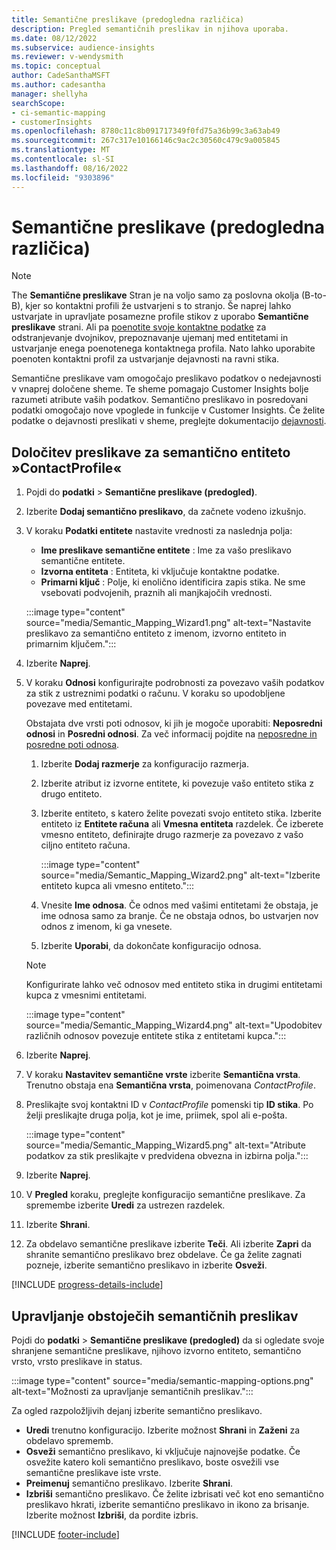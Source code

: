 ```yaml
---
title: Semantične preslikave (predogledna različica)
description: Pregled semantičnih preslikav in njihova uporaba.
ms.date: 08/12/2022
ms.subservice: audience-insights
ms.reviewer: v-wendysmith
ms.topic: conceptual
author: CadeSanthaMSFT
ms.author: cadesantha
manager: shellyha
searchScope:
- ci-semantic-mapping
- customerInsights
ms.openlocfilehash: 8780c11c8b091717349f0fd75a36b99c3a63ab49
ms.sourcegitcommit: 267c317e10166146c9ac2c30560c479c9a005845
ms.translationtype: MT
ms.contentlocale: sl-SI
ms.lasthandoff: 08/16/2022
ms.locfileid: "9303896"
---
```

# <a name="semantic-mappings-preview"></a>Semantične preslikave (predogledna različica)

> [!NOTE]
> The **Semantične preslikave** Stran je na voljo samo za poslovna okolja (B-to-B), kjer so kontaktni profili že ustvarjeni s to stranjo. Še naprej lahko ustvarjate in upravljate posamezne profile stikov z uporabo **Semantične preslikave** strani. Ali pa [poenotite svoje kontaktne podatke](data-unification-contacts.md) za odstranjevanje dvojnikov, prepoznavanje ujemanj med entitetami in ustvarjanje enega poenotenega kontaktnega profila. Nato lahko uporabite poenoten kontaktni profil za ustvarjanje dejavnosti na ravni stika.

Semantične preslikave vam omogočajo preslikavo podatkov o nedejavnosti v vnaprej določene sheme. Te sheme pomagajo Customer Insights bolje razumeti atribute vaših podatkov. Semantično preslikavo in posredovani podatki omogočajo nove vpoglede in funkcije v Customer Insights. Če želite podatke o dejavnosti preslikati v sheme, preglejte dokumentacijo [dejavnosti](activities.md).

## <a name="define-a-contactprofile-semantic-entity-mapping"></a>Določitev preslikave za semantično entiteto »ContactProfile«

1. Pojdi do **podatki** > **Semantične preslikave (predogled)**.

1. Izberite **Dodaj semantično preslikavo**, da začnete vodeno izkušnjo.

1. V koraku **Podatki entitete** nastavite vrednosti za naslednja polja:

   - **Ime preslikave semantične entitete** : Ime za vašo preslikavo semantične entitete.
   - **Izvorna entiteta** : Entiteta, ki vključuje kontaktne podatke.
   - **Primarni ključ** : Polje, ki enolično identificira zapis stika. Ne sme vsebovati podvojenih, praznih ali manjkajočih vrednosti.

   :::image type="content" source="media/Semantic_Mapping_Wizard1.png" alt-text="Nastavite preslikavo za semantično entiteto z imenom, izvorno entiteto in primarnim ključem.":::

1. Izberite **Naprej**.

1. V koraku **Odnosi** konfigurirajte podrobnosti za povezavo vaših podatkov za stik z ustreznimi podatki o računu. V koraku so upodobljene povezave med entitetami.  

   Obstajata dve vrsti poti odnosov, ki jih je mogoče uporabiti: **Neposredni odnosi** in **Posredni odnosi**. Za več informacij pojdite na [neposredne in posredne poti odnosa](relationships.md#relationship-paths).

   1. Izberite **Dodaj razmerje** za konfiguracijo razmerja.
   1. Izberite atribut iz izvorne entitete, ki povezuje vašo entiteto stika z drugo entiteto.
   1. Izberite entiteto, s katero želite povezati svojo entiteto stika. Izberite entiteto iz **Entitete računa** ali **Vmesna entiteta** razdelek. Če izberete vmesno entiteto, definirajte drugo razmerje za povezavo z vašo ciljno entiteto računa.

      :::image type="content" source="media/Semantic_Mapping_Wizard2.png" alt-text="Izberite entiteto kupca ali vmesno entiteto.":::

   1. Vnesite **Ime odnosa**. Če odnos med vašimi entitetami že obstaja, je ime odnosa samo za branje. Če ne obstaja odnos, bo ustvarjen nov odnos z imenom, ki ga vnesete.
   1. Izberite **Uporabi**, da dokončate konfiguracijo odnosa.

   > [!NOTE]
   > Konfigurirate lahko več odnosov med entiteto stika in drugimi entitetami kupca z vmesnimi entitetami.
   
     :::image type="content" source="media/Semantic_Mapping_Wizard4.png" alt-text="Upodobitev različnih odnosov povezuje entitete stika z entitetami kupca.":::

1. Izberite **Naprej**.

1. V koraku **Nastavitev semantične vrste** izberite **Semantična vrsta**. Trenutno obstaja ena **Semantična vrsta**, poimenovana *ContactProfile*.

1. Preslikajte svoj kontaktni ID v *ContactProfile* pomenski tip **ID stika**. Po želji preslikajte druga polja, kot je ime, priimek, spol ali e-pošta.

   :::image type="content" source="media/Semantic_Mapping_Wizard5.png" alt-text="Atribute podatkov za stik preslikajte v predvidena obvezna in izbirna polja.":::

1. Izberite **Naprej**.

1. V **Pregled** koraku, preglejte konfiguracijo semantične preslikave. Za spremembe izberite **Uredi** za ustrezen razdelek.

1. Izberite **Shrani**.

1. Za obdelavo semantične preslikave izberite **Teči**. Ali izberite **Zapri** da shranite semantično preslikavo brez obdelave. Če ga želite zagnati pozneje, izberite semantično preslikavo in izberite **Osveži**.

[!INCLUDE [progress-details-include](includes/progress-details-pane.md)]

## <a name="manage-existing-semantic-mappings"></a>Upravljanje obstoječih semantičnih preslikav

Pojdi do **podatki** > **Semantične preslikave (predogled)** da si ogledate svoje shranjene semantične preslikave, njihovo izvorno entiteto, semantično vrsto, vrsto preslikave in status.

:::image type="content" source="media/semantic-mapping-options.png" alt-text="Možnosti za upravljanje semantičnih preslikav.":::

Za ogled razpoložljivih dejanj izberite semantično preslikavo.
- **Uredi** trenutno konfiguracijo. Izberite možnost **Shrani** in **Zaženi** za obdelavo sprememb.
- **Osveži** semantično preslikavo, ki vključuje najnovejše podatke. Če osvežite katero koli semantično preslikavo, boste osvežili vse semantične preslikave iste vrste.
- **Preimenuj** semantično preslikavo. Izberite **Shrani**.
- **Izbriši** semantično preslikavo. Če želite izbrisati več kot eno semantično preslikavo hkrati, izberite semantično preslikavo in ikono za brisanje. Izberite možnost **Izbriši**, da pordite izbris.

[!INCLUDE [footer-include](includes/footer-banner.md)]
